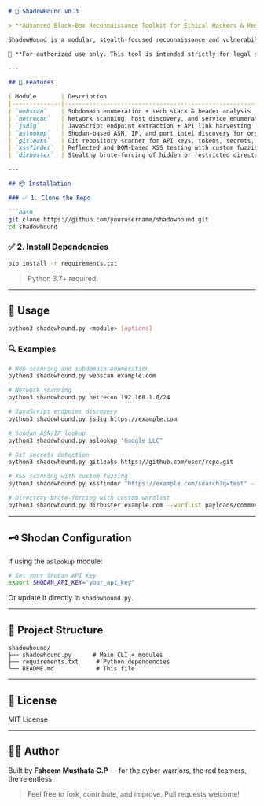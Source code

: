 ````markdown
# 🐺 ShadowHound v0.3

> **Advanced Black-Box Reconnaissance Toolkit for Ethical Hackers & Red Teamers**

ShadowHound is a modular, stealth-focused reconnaissance and vulnerability discovery suite built with Python. It’s tailored for black-box penetration testing, red teaming operations, and bug bounty recon — with support for web scanning, endpoint fuzzing, XSS analysis, git leak detection, and more.

🚨 **For authorized use only. This tool is intended strictly for legal security research and educational purposes.**

---

## 🧰 Features

| Module       | Description                                                                 |
|--------------|-----------------------------------------------------------------------------|
| `webscan`    | Subdomain enumeration + tech stack & header analysis                        |
| `netrecon`   | Network scanning, host discovery, and service enumeration using Nmap        |
| `jsdig`      | JavaScript endpoint extraction + API link harvesting                        |
| `aslookup`   | Shodan-based ASN, IP, and port intel discovery for organizations            |
| `gitleaks`   | Git repository scanner for API keys, tokens, secrets, and credentials       |
| `xssfinder`  | Reflected and DOM-based XSS testing with custom fuzzing payloads            |
| `dirbuster`  | Stealthy brute-forcing of hidden or restricted directories and endpoints    |

---

## 📦 Installation

### ✅ 1. Clone the Repo

```bash
git clone https://github.com/yourusername/shadowhound.git
cd shadowhound
````

### ✅ 2. Install Dependencies

```bash
pip install -r requirements.txt
```

> Python 3.7+ required.

---

## 🚀 Usage

```bash
python3 shadowhound.py <module> [options]
```

### 🔍 Examples

```bash
# Web scanning and subdomain enumeration
python3 shadowhound.py webscan example.com

# Network scanning
python3 shadowhound.py netrecon 192.168.1.0/24

# JavaScript endpoint discovery
python3 shadowhound.py jsdig https://example.com

# Shodan ASN/IP lookup
python3 shadowhound.py aslookup "Google LLC"

# Git secrets detection
python3 shadowhound.py gitleaks https://github.com/user/repo.git

# XSS scanning with custom fuzzing
python3 shadowhound.py xssfinder "https://example.com/search?q=test" --deep

# Directory brute-forcing with custom wordlist
python3 shadowhound.py dirbuster example.com --wordlist payloads/common.txt
```

---

## 🗝️ Shodan Configuration

If using the `aslookup` module:

```bash
# Set your Shodan API Key
export SHODAN_API_KEY="your_api_key"
```

Or update it directly in `shadowhound.py`.

---

## 📁 Project Structure

```
shadowhound/
├── shadowhound.py      # Main CLI + modules
├── requirements.txt     # Python dependencies
└── README.md            # This file
```

---

## 📜 License

MIT License

---

## 🙋‍♂️ Author

Built by **Faheem Musthafa C.P** — for the cyber warriors, the red teamers, the relentless.

> Feel free to fork, contribute, and improve. Pull requests welcome!


